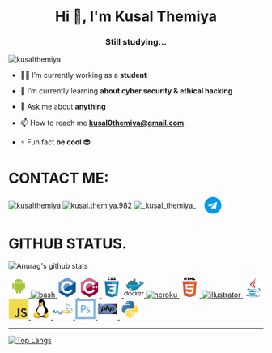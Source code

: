 <h1 align="center">Hi 👋, I'm Kusal Themiya</h1>
<h3 align="center">Still studying...</h3>

<p align="left"> <img src="https://komarev.com/ghpvc/?username=kusalthemiya&label=Profile%20views&color=0eb47d&style=plastic" alt="kusalthemiya" /> </p>

- 👨‍💻 I’m currently working as a **student**

- 🌱 I’m currently learning **about cyber security & ethical hacking**

- 💬 Ask me about **anything**

- 📫 How to reach me **kusal0themiya@gmail.com**

- ⚡ Fun fact **be cool 😎**

# CONTACT ME:
<p align="left">
<a href="https://twitter.com/kusalthemiya" target="blank"><img align="center" src="https://raw.githubusercontent.com/rahuldkjain/github-profile-readme-generator/master/src/images/icons/Social/twitter.svg" alt="kusalthemiya" height="30" width="40" /></a>
<a href="https://fb.com/kusal.themiya.982" target="blank"><img align="center" src="https://raw.githubusercontent.com/rahuldkjain/github-profile-readme-generator/master/src/images/icons/Social/facebook.svg" alt="kusal.themiya.982" height="30" width="40" /></a>
<a href="https://instagram.com/_kusal_themiya_" target="blank"><img align="center" src="https://raw.githubusercontent.com/rahuldkjain/github-profile-readme-generator/master/src/images/icons/Social/instagram.svg" alt="_kusal_themiya_" height="30" width="40" /></a>
<a href="https://t.me/kusal_themiya" target="blank"><img align="center" src="https://github.com/KusalThemiya/KusalThemiya/blob/main/Telegram-logo.png" alt="kusal_themiya" height="37" width="60" /></a>
</p>

# GITHUB STATUS.
![Anurag's github stats](https://github-readme-stats.vercel.app/api?username=KusalThemiya&theme=gotham&show_icons=true)

<p align="left"> <a href="https://developer.android.com" target="_blank"> <img src="https://raw.githubusercontent.com/devicons/devicon/master/icons/android/android-original-wordmark.svg" alt="android" width="40" height="40"/> </a> <a href="https://www.gnu.org/software/bash/" target="_blank"> <img src="https://www.vectorlogo.zone/logos/gnu_bash/gnu_bash-icon.svg" alt="bash" width="40" height="40"/> </a> <a href="https://www.cprogramming.com/" target="_blank"> <img src="https://raw.githubusercontent.com/devicons/devicon/master/icons/c/c-original.svg" alt="c" width="40" height="40"/> </a> <a href="https://www.w3schools.com/cpp/" target="_blank"> <img src="https://raw.githubusercontent.com/devicons/devicon/master/icons/cplusplus/cplusplus-original.svg" alt="cplusplus" width="40" height="40"/> </a> <a href="https://www.w3schools.com/css/" target="_blank"> <img src="https://raw.githubusercontent.com/devicons/devicon/master/icons/css3/css3-original-wordmark.svg" alt="css3" width="40" height="40"/> </a> <a href="https://www.docker.com/" target="_blank"> <img src="https://raw.githubusercontent.com/devicons/devicon/master/icons/docker/docker-original-wordmark.svg" alt="docker" width="40" height="40"/> </a> <a href="https://heroku.com" target="_blank"> <img src="https://www.vectorlogo.zone/logos/heroku/heroku-icon.svg" alt="heroku" width="40" height="40"/> </a> <a href="https://www.w3.org/html/" target="_blank"> <img src="https://raw.githubusercontent.com/devicons/devicon/master/icons/html5/html5-original-wordmark.svg" alt="html5" width="40" height="40"/> </a> <a href="https://www.adobe.com/in/products/illustrator.html" target="_blank"> <img src="https://www.vectorlogo.zone/logos/adobe_illustrator/adobe_illustrator-icon.svg" alt="illustrator" width="40" height="40"/> </a> <a href="https://www.java.com" target="_blank"> <img src="https://raw.githubusercontent.com/devicons/devicon/master/icons/java/java-original.svg" alt="java" width="40" height="40"/> </a> <a href="https://developer.mozilla.org/en-US/docs/Web/JavaScript" target="_blank"> <img src="https://raw.githubusercontent.com/devicons/devicon/master/icons/javascript/javascript-original.svg" alt="javascript" width="40" height="40"/> </a> <a href="https://www.linux.org/" target="_blank"> <img src="https://raw.githubusercontent.com/devicons/devicon/master/icons/linux/linux-original.svg" alt="linux" width="40" height="40"/> </a> <a href="https://www.mysql.com/" target="_blank"> <img src="https://raw.githubusercontent.com/devicons/devicon/master/icons/mysql/mysql-original-wordmark.svg" alt="mysql" width="40" height="40"/> </a> <a href="https://www.photoshop.com/en" target="_blank"> <img src="https://raw.githubusercontent.com/devicons/devicon/master/icons/photoshop/photoshop-line.svg" alt="photoshop" width="40" height="40"/> </a> <a href="https://www.php.net" target="_blank"> <img src="https://raw.githubusercontent.com/devicons/devicon/master/icons/php/php-original.svg" alt="php" width="40" height="40"/> </a> <a href="https://www.python.org" target="_blank"> <img src="https://raw.githubusercontent.com/devicons/devicon/master/icons/python/python-original.svg" alt="python" width="40" height="40"/> </a> </p>


<!--rule -->
<hr style="height:2px;border-width:0;color:gray;background-color:gray">

[![Top Langs](https://github-readme-stats.vercel.app/api/top-langs/?username=KusalThemiya&layout=compact&exclude_repo=Gictorbit.github.io&theme=gotham)](https://github.com/Gictorbit/github-readme-stats)
